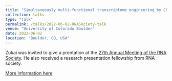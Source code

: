 ```yaml
---
title: "Simultaneously multi-functional transcriptome engineering by CRISPR RNA scaffold"
collection: talks
type: "Talk"
permalink: /talks/2022-06-02-RNASociety-talk
venue: "University of Colorado Boulder"
date: 2022-06-02
location: "Boulder, CO, USA"
---
```


Zukai was invited to give a prentation at the [27th Annual Meeting of the RNA Society](https://www2.rnasociety.org/conferences/rna-2022/). He also received a research presentation fellowship from RNA society.

[More information here](https://www2.rnasociety.org/wp-content/uploads/2022/05/RNA-2022-program-for-website-2.pdf)
